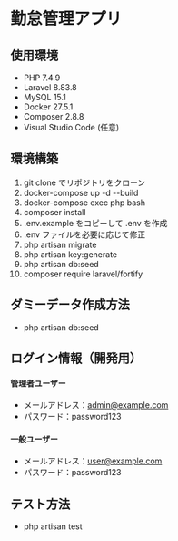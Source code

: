 # 勤怠管理アプリ

## 使用環境
- PHP 7.4.9
- Laravel 8.83.8
- MySQL 15.1
- Docker 27.5.1
- Composer 2.8.8
- Visual Studio Code (任意)

## 環境構築
1. git clone でリポジトリをクローン
2. docker-compose up -d --build
3. docker-compose exec php bash
4. composer install
5. .env.example をコピーして .env を作成
6. .env ファイルを必要に応じて修正
7. php artisan migrate
8. php artisan key:generate
9. php artisan db:seed
10. composer require laravel/fortify

## ダミーデータ作成方法
- php artisan db:seed

## ログイン情報（開発用）
#### 管理者ユーザー
- メールアドレス：admin@example.com
- パスワード：password123
#### 一般ユーザー
- メールアドレス：user@example.com
- パスワード：password123

## テスト方法
- php artisan test